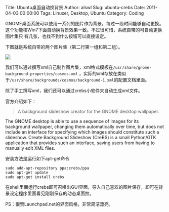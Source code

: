 Title: Ubuntu桌面自动换背景
Author: alswl
Slug: ubuntu-crebs
Date: 2011-04-03 00:00:00
Tags: Linuxer, Desktop, Ubuntu
Category: Coding

GNOME桌面系统可以使用一系列的图片作为背景，每过一段时间能够自动更换。这个功能核Win7下面自动换背景效果一致。不过很可惜，系统自带的可自动更换图片集只
有几张，也找不到什么按钮可以直接设定。

下图就是系统自带的两个图片集（第二行第一组和第二组）。

![](http://upload-log4d.qiniudn.com/2011/04/appearance_preferences.png)

我们可以通过撰写xml自己制作图片集，xml格式模板在`/usr/share/gnome-background-properties/cosmos.xml`
，实际的xml存放在类似于`/usr/share/backgrounds/cosmos/background-1.xml`的配置文档里面。

除了手工撰写xml，我们还可以通过crebs小软件来自动生成xml文件。

官方介绍如下：

> A background slideshow creator for the GNOME desktop wallpaper.

The GNOME desktop is able to use a sequence of images for its background
wallpaper, changing them automatically over time, but does not include an
interface for specifying which images should constitute such a slideshow.
Create Background Slideshow (CreBS) is a small Python/GTK application that
provides such an interface, saving users from having to manually edit XML
files.

安装方法是运行如下apt-get命令

    
    sudo add-apt-repository ppa:crebs/ppa
    sudo apt-get update
    sudo apt-get install crebs

在shell里面运行crebs即可召唤出GUI界面，导入自己喜欢的图片保存，即可在背景设定程序里面看见刚刚保存的动态桌面拉。

PS：很赞Launchpad.net的界面风格，非常简洁漂亮。

